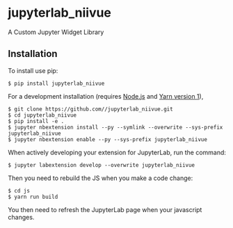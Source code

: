 jupyterlab_niivue
===============================

A Custom Jupyter Widget Library

Installation
------------

To install use pip:

    $ pip install jupyterlab_niivue

For a development installation (requires [Node.js](https://nodejs.org) and [Yarn version 1](https://classic.yarnpkg.com/)),

    $ git clone https://github.com//jupyterlab_niivue.git
    $ cd jupyterlab_niivue
    $ pip install -e .
    $ jupyter nbextension install --py --symlink --overwrite --sys-prefix jupyterlab_niivue
    $ jupyter nbextension enable --py --sys-prefix jupyterlab_niivue

When actively developing your extension for JupyterLab, run the command:

    $ jupyter labextension develop --overwrite jupyterlab_niivue

Then you need to rebuild the JS when you make a code change:

    $ cd js
    $ yarn run build

You then need to refresh the JupyterLab page when your javascript changes.
